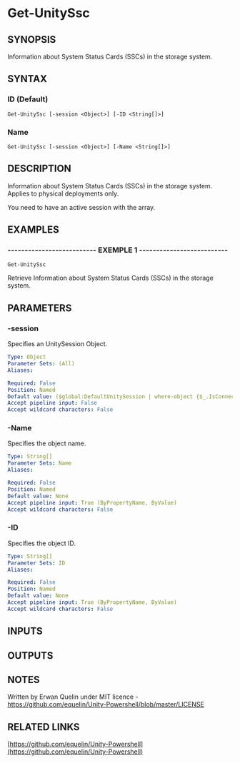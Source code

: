 # Get-UnitySsc

## SYNOPSIS
Information about System Status Cards (SSCs) in the storage system.

## SYNTAX

### ID (Default)
```
Get-UnitySsc [-session <Object>] [-ID <String[]>]
```

### Name
```
Get-UnitySsc [-session <Object>] [-Name <String[]>]
```

## DESCRIPTION
Information about System Status Cards (SSCs) in the storage system. 
Applies to physical deployments only.
 
You need to have an active session with the array.

## EXAMPLES

### -------------------------- EXEMPLE 1 --------------------------
```
Get-UnitySsc
```

Retrieve Information about System Status Cards (SSCs) in the storage system.

## PARAMETERS

### -session
Specifies an UnitySession Object.

```yaml
Type: Object
Parameter Sets: (All)
Aliases: 

Required: False
Position: Named
Default value: ($global:DefaultUnitySession | where-object {$_.IsConnected -eq $true})
Accept pipeline input: False
Accept wildcard characters: False
```

### -Name
Specifies the object name.

```yaml
Type: String[]
Parameter Sets: Name
Aliases: 

Required: False
Position: Named
Default value: None
Accept pipeline input: True (ByPropertyName, ByValue)
Accept wildcard characters: False
```

### -ID
Specifies the object ID.

```yaml
Type: String[]
Parameter Sets: ID
Aliases: 

Required: False
Position: Named
Default value: None
Accept pipeline input: True (ByPropertyName, ByValue)
Accept wildcard characters: False
```

## INPUTS

## OUTPUTS

## NOTES
Written by Erwan Quelin under MIT licence - https://github.com/equelin/Unity-Powershell/blob/master/LICENSE

## RELATED LINKS

[https://github.com/equelin/Unity-Powershell](https://github.com/equelin/Unity-Powershell)

